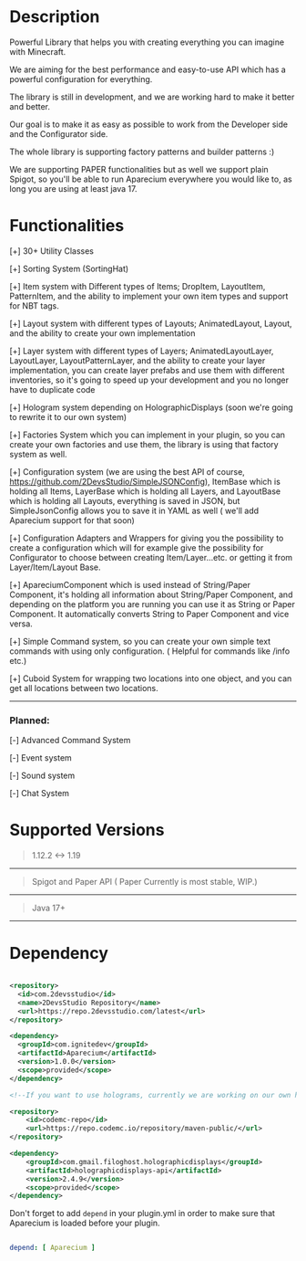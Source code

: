 # Description

Powerful Library that helps you with creating everything you can imagine with Minecraft.

We are aiming for the best performance and easy-to-use API which has a powerful configuration for
everything.

The library is still in development, and we are working hard to make it better and better.

Our goal is to make it as easy as possible to work from the Developer side and the Configurator
side.

The whole library is supporting factory patterns and builder patterns :)

We are supporting PAPER functionalities but as well we support plain Spigot, so you'll be able to
run Aparecium
everywhere you would like to, as long you are using at least java 17.

# Functionalities

[+] 30+ Utility Classes

[+] Sorting System (SortingHat)

[+] Item system with Different types of Items; DropItem, LayoutItem, PatternItem, and the ability to
implement your own
item types and support for NBT tags.

[+] Layout system with different types of Layouts; AnimatedLayout, Layout, and the ability to create
your own
implementation

[+] Layer system with different types of Layers; AnimatedLayoutLayer, LayoutLayer,
LayoutPatternLayer, and the ability
to create your layer implementation, you can create layer prefabs and use them with different
inventories, so it's going
to speed up your development and you no longer have to duplicate code

[+] Hologram system depending on HolographicDisplays (soon we're going to rewrite it to our own
system)

[+] Factories System which you can implement in your plugin, so you can create your own factories
and use them, the
library is using that factory system as well.

[+] Configuration system (we are using the best API of
course, https://github.com/2DevsStudio/SimpleJSONConfig),
ItemBase which is holding all Items, LayerBase which is holding all Layers, and LayoutBase which is
holding all Layouts,
everything is saved in JSON, but SimpleJsonConfig allows you to save it in YAML as well ( we'll add
Aparecium support
for that soon)

[+] Configuration Adapters and Wrappers for giving you the possibility to create a configuration
which will for example
give the possibility for Configurator to choose between creating Item/Layer...etc. or getting it
from Layer/Item/Layout
Base.

[+] ApareciumComponent which is used instead of String/Paper Component, it's holding all information
about String/Paper
Component, and depending on the platform you are running you can use it as String or Paper
Component. It automatically
converts String to Paper Component and vice versa.

[+] Simple Command system, so you can create your own simple text commands with using only
configuration. ( Helpful for
commands like /info etc.)

[+] Cuboid System for wrapping two locations into one object, and you can get all locations between
two locations.

--- 

### Planned:

[-] Advanced Command System

[-] Event system

[-] Sound system

[-] Chat System

# Supported Versions

> 1.12.2 <-> 1.19
---
> Spigot and Paper API ( Paper Currently is most stable, WIP.)
---
> Java 17+
---

# Dependency

```xml

<repository>
  <id>com.2devsstudio</id>
  <name>2DevsStudio Repository</name>
  <url>https://repo.2devsstudio.com/latest</url>
</repository>

<dependency>
  <groupId>com.ignitedev</groupId>
  <artifactId>Aparecium</artifactId>
  <version>1.0.0</version>
  <scope>provided</scope>
</dependency>

<!--If you want to use holograms, currently we are working on our own hologram system-->

<repository>
    <id>codemc-repo</id>
    <url>https://repo.codemc.io/repository/maven-public/</url>
</repository>

<dependency>
    <groupId>com.gmail.filoghost.holographicdisplays</groupId>
    <artifactId>holographicdisplays-api</artifactId>
    <version>2.4.9</version>
    <scope>provided</scope>
</dependency>

```

Don't forget to add `depend` in your plugin.yml in order to make sure that Aparecium is loaded
before your plugin.

```yaml

depend: [ Aparecium ]

```
